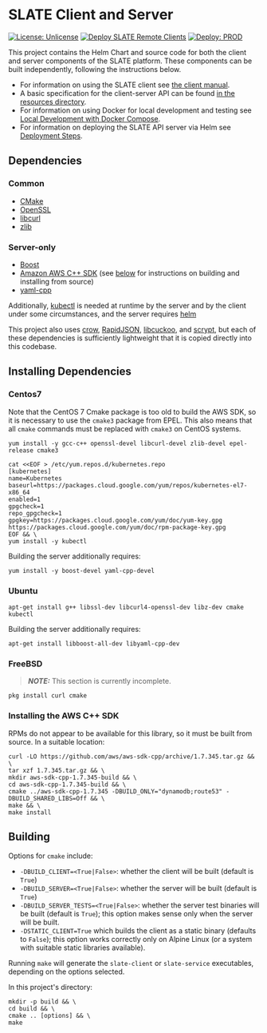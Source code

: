 # SLATE Client and Server

[![License: Unlicense](https://img.shields.io/badge/license-Unlicense-blue.svg)](http://unlicense.org/)
[![Deploy SLATE Remote Clients](https://github.com/slateci/slate-client-server/actions/workflows/deploy-client.yml/badge.svg)](https://github.com/slateci/slate-client-server/actions/workflows/deploy-client.yml)
[![Deploy: PROD](https://github.com/slateci/slate-client-server/actions/workflows/deploy-prod.yml/badge.svg?branch=master)](https://github.com/slateci/slate-client-server/actions/workflows/deploy-prod.yml)

This project contains the Helm Chart and source code for both the client and server components of the SLATE platform. These components can be built independently, following the instructions below.
* For information on using the SLATE client see [the client manual](resources/docs/client_manual.md).
* A basic specification for the client-server API can be found [in the resources directory](resources/api_specification).
* For information on using Docker for local development and testing see [Local Development with Docker Compose](resources/docs/docker_compose.md).
* For information on deploying the SLATE API server via Helm see [Deployment Steps](https://docs.google.com/document/d/1WBrVPhvCGxAWbXaxDbaKQ2J73K6amF4fbXRxzvtGwSo/edit).

## Dependencies

### Common

- [CMake](https://cmake.org)
- [OpenSSL](https://www.openssl.org)
- [libcurl](https://curl.haxx.se/libcurl/)
- [zlib](https://www.zlib.net)

### Server-only

- [Boost](https://www.boost.org)
- [Amazon AWS C++ SDK](https://github.com/aws/aws-sdk-cpp) (see [below](#installing-the-aws-c-sdk) for instructions on building and installing from source)
- [yaml-cpp](https://github.com/jbeder/yaml-cpp)

Additionally, [kubectl](https://kubernetes.io/docs/tasks/tools/install-kubectl/) is needed at runtime by the server and by the client under some circumstances, and the server requires [helm](https://helm.sh)

This project also uses [crow](https://github.com/ipkn/crow), [RapidJSON](http://rapidjson.org), [libcuckoo](https://github.com/efficient/libcuckoo), and [scrypt](https://www.tarsnap.com/scrypt.html), but each of these dependencies is sufficiently lightweight that it is copied directly into this codebase. 

## Installing Dependencies

### Centos7

Note that the CentOS 7 Cmake package is too old to build the AWS SDK, so it is necessary to use the `cmake3` package from EPEL. This also means that all `cmake` commands must be replaced with `cmake3` on CentOS systems. 

```shell
yum install -y gcc-c++ openssl-devel libcurl-devel zlib-devel epel-release cmake3
```

```shell
cat <<EOF > /etc/yum.repos.d/kubernetes.repo
[kubernetes]
name=Kubernetes
baseurl=https://packages.cloud.google.com/yum/repos/kubernetes-el7-x86_64
enabled=1
gpgcheck=1
repo_gpgcheck=1
gpgkey=https://packages.cloud.google.com/yum/doc/yum-key.gpg https://packages.cloud.google.com/yum/doc/rpm-package-key.gpg
EOF && \
yum install -y kubectl
```
	
Building the server additionally requires:

```shell
yum install -y boost-devel yaml-cpp-devel
```

### Ubuntu

```shell
apt-get install g++ libssl-dev libcurl4-openssl-dev libz-dev cmake kubectl
```
	
Building the server additionally requires:

```shell
apt-get install libboost-all-dev libyaml-cpp-dev
```
	
### FreeBSD

> **_NOTE:_** This section is currently incomplete.

```shell
pkg install curl cmake
```

### Installing the AWS C++ SDK

RPMs do not appear to be available for this library, so it must be built from source. In a suitable location:

```shell
curl -LO https://github.com/aws/aws-sdk-cpp/archive/1.7.345.tar.gz && \
tar xzf 1.7.345.tar.gz && \
mkdir aws-sdk-cpp-1.7.345-build && \
cd aws-sdk-cpp-1.7.345-build && \
cmake ../aws-sdk-cpp-1.7.345 -DBUILD_ONLY="dynamodb;route53" -DBUILD_SHARED_LIBS=Off && \
make && \
make install
```

## Building

Options for `cmake` include:
* `-DBUILD_CLIENT=<True|False>`: whether the client will be built (default is `True`)
* `-DBUILD_SERVER=<True|False>`: whether the server will be built (default is `True`)
* `-DBUILD_SERVER_TESTS=<True|False>`: whether the server test binaries will be built (default is `True`); this option makes sense only when the server will be built.
* `-DSTATIC_CLIENT=True` which builds the client as a static binary (defaults to `False`); this option works correctly only on Alpine Linux (or a system with suitable static libraries available).

Running `make` will generate the `slate-client` or `slate-service` executables, depending on the options selected.

In this project's directory:

```shell
mkdir -p build && \
cd build && \
cmake .. [options] && \
make
```

